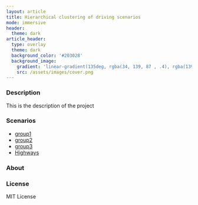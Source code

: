 ```yaml
---
layout: article
title: Hierarchical clustering of driving scenarios
mode: immersive
header:
  theme: dark
article_header:
  type: overlay
  theme: dark
  background_color: '#203028'
  background_image:
    gradient: 'linear-gradient(135deg, rgba(34, 139, 87 , .4), rgba(139, 34, 139, .4))'
    src: /assets/images/cover.png
---
```

### Description

This is the description of the project

### Scenarios

- [group1](scenarios/group1)
- [group2](scenarios/group2)
- [group3](scenarios/group3)
- [Highways](scenarios/highways)

### About

### License

MIT License

